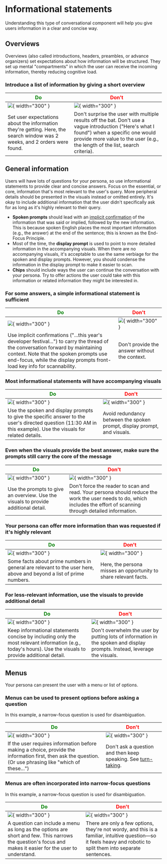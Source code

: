 # Informational statements

Understanding this type of conversational component will help you give users
information in a clear and concise way.

## Overviews

Overviews (also called introductions, headers, preambles, or advance organizers)
set expectations about how information will be structured. They set up mental
"compartments" in which the user can receive the incoming information, thereby
reducing cognitive load.

### Introduce a list of information by giving a short overview

<span style="color: green;">Do</span> | <span style="color: red;">Don't</span>
---|---
![](../static/overviews-do.png){ width="300" } | ![](../static/overviews-dont.png){ width="300" }
Set user expectations about the information they're getting. Here, the search window was 2 weeks, and 2 orders were found. | Don't surprise the user with multiple results off the bat. Don't use a vague introduction ("Here's what I found") when a specific one would provide more value to the user (e.g., the length of the list, search criteria).

## General information

Users will have lots of questions for your persona, so use informational
statements to provide clear and concise answers. Focus on the essential, or
core, information that's most relevant to the user's query. More peripheral
details should be presented in the visuals instead or omitted entirely. It's
okay to include additional information that the user didn't specifically ask for
as long as it's highly relevant to their query.

- **Spoken prompts** should lead with an [implicit confirmation](questions.md)
  of the information that was said or implied, followed by the new information.
  This is because spoken English places the most important information (e.g.,
  the answer) at the end of the sentence; this is known as the End-Focus
  Principle.
- Most of the time, the **display prompt** is used to point to more detailed
  information in the accompanying visuals. When there are no accompanying
  visuals, it's acceptable to use the same verbiage for the spoken and display
  prompts. However, you should condense the information in the display prompt to
  make it easier to scan.
- **Chips** should include ways the user can continue the conversation with your
  persona. Try to offer actions the user could take with this information or
  related information they might be interested in.


### For some answers, a simple informational statement is sufficient

<span style="color: green;">Do</span> | <span style="color: red;">Don't</span>
---|---
![](../static/simple-do.png){ width="300" } | ![](../static/simple-dont.png){ width="300" }
Use implicit confirmations ("...this year's developer festival...") to carry the thread of the conversation forward by maintaining context. Note that the spoken prompts use end-focus, while the display prompts front-load key info for scannability. | Don't provide the answer without the context.

### Most informational statements will have accompanying visuals

<span style="color: green;">Do</span> | <span style="color: red;">Don't</span>
---|---
![](../static/put-deets-in-card-do.png){ width="300" } | ![](../static/put-deets-in-card-dont.png){ width="300" }
Use the spoken and display prompts to give the specific answer to the user's directed question (11:30 AM in this example). Use the visuals for related details. | Avoid redundancy between the spoken prompt, display prompt, and visuals.

### Even when the visuals provide the best answer, make sure the prompts still carry the core of the message

<span style="color: green;">Do</span> | <span style="color: red;">Don't</span>
---|---
![](../static/relationbtwncomponents4-do.png){ width="300" } | ![](../static/relationbtwncomponents4-dont.png){ width="300" }
Use the prompts to give an overview. Use the visuals to provide additional detail. | Don't force the reader to scan and read. Your persona should reduce the work the user needs to do, which includes the effort of scanning through detailed information.

### Your persona can offer more information than was requested if it's highly relevant

<span style="color: green;">Do</span> | <span style="color: red;">Don't</span>
---|---
![](../static/additionalinfo-do.png){ width="300" } | ![](../static/additionalinfo-dont.png){ width="300" }
Some facts about prime numbers in general are relevant to the user here, above and beyond a list of prime numbers. | Here, the persona misses an opportunity to share relevant facts.

### For less-relevant information, use the visuals to provide additional detail

<span style="color: green;">Do</span> | <span style="color: red;">Don't</span>
---|---
![](../static/visuals3-do.png){ width="300" } | ![](../static/visuals3-dont.png){ width="300" }
Keep informational statements concise by including only the most relevant information (e.g., today's hours). Use the visuals to provide additional detail. | Don't overwhelm the user by putting lots of information in the spoken and display prompts. Instead, leverage the visuals.

## Menus

Your persona can present the user with a menu or list of options.

### Menus can be used to present options before asking a question

In this example, a narrow-focus question is used for disambiguation.

<span style="color: green;">Do</span> | <span style="color: red;">Don't</span>
---|---
![](../static/infostmt-menus1-do.png){ width="300" } | ![](../static/infostmt-menus1-dont.png){ width="300" }
If the user requires information before making a choice, provide the information first, then ask the question. (Or use phrasing like "which of these...") | Don't ask a question and then keep speaking. See [turn-taking](../learn-about-conversation.md).

###  Menus are often incorporated into narrow-focus questions

In this example, a narrow-focus question is used for disambiguation.

<span style="color: green;">Do</span> | <span style="color: red;">Don't</span>
---|---
![](../static/infostmt-menus2-do.png){ width="300" } | ![](../static/infostmt-menus2-dont.png){ width="300" }
A question can include a menu as long as the options are short and few. This narrows the question's focus and makes it easier for the user to understand. | There are only a few options, they're not wordy, and this is a familiar, intuitive question—so it feels heavy and robotic to split them into separate sentences.
